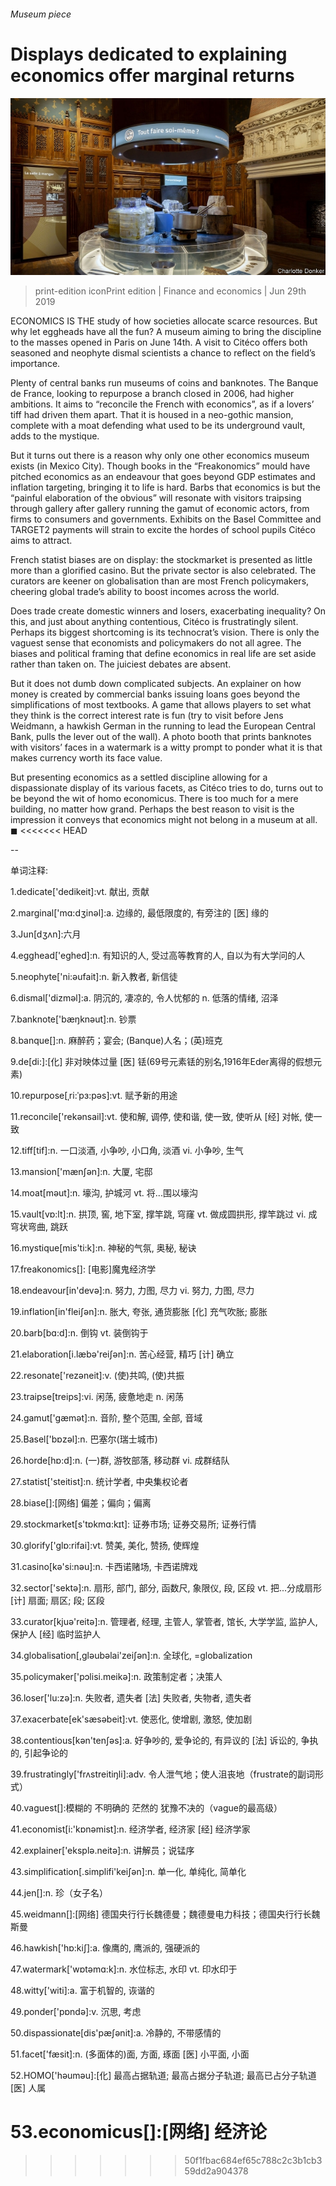 ###### Museum piece

# Displays dedicated to explaining economics offer marginal returns 

![image](images/20190629_FNP005_0.jpg) 

> print-edition iconPrint edition | Finance and economics | Jun 29th 2019 

ECONOMICS IS THE study of how societies allocate scarce resources. But why let eggheads have all the fun? A museum aiming to bring the discipline to the masses opened in Paris on June 14th. A visit to Citéco offers both seasoned and neophyte dismal scientists a chance to reflect on the field’s importance. 

Plenty of central banks run museums of coins and banknotes. The Banque de France, looking to repurpose a branch closed in 2006, had higher ambitions. It aims to “reconcile the French with economics”, as if a lovers’ tiff had driven them apart. That it is housed in a neo-gothic mansion, complete with a moat defending what used to be its underground vault, adds to the mystique. 

But it turns out there is a reason why only one other economics museum exists (in Mexico City). Though books in the “Freakonomics” mould have pitched economics as an endeavour that goes beyond GDP estimates and inflation targeting, bringing it to life is hard. Barbs that economics is but the “painful elaboration of the obvious” will resonate with visitors traipsing through gallery after gallery running the gamut of economic actors, from firms to consumers and governments. Exhibits on the Basel Committee and TARGET2 payments will strain to excite the hordes of school pupils Citéco aims to attract. 

French statist biases are on display: the stockmarket is presented as little more than a glorified casino. But the private sector is also celebrated. The curators are keener on globalisation than are most French policymakers, cheering global trade’s ability to boost incomes across the world. 

Does trade create domestic winners and losers, exacerbating inequality? On this, and just about anything contentious, Citéco is frustratingly silent. Perhaps its biggest shortcoming is its technocrat’s vision. There is only the vaguest sense that economists and policymakers do not all agree. The biases and political framing that define economics in real life are set aside rather than taken on. The juiciest debates are absent. 

But it does not dumb down complicated subjects. An explainer on how money is created by commercial banks issuing loans goes beyond the simplifications of most textbooks. A game that allows players to set what they think is the correct interest rate is fun (try to visit before Jens Weidmann, a hawkish German in the running to lead the European Central Bank, pulls the lever out of the wall). A photo booth that prints banknotes with visitors’ faces in a watermark is a witty prompt to ponder what it is that makes currency worth its face value. 

But presenting economics as a settled discipline allowing for a dispassionate display of its various facets, as Citéco tries to do, turns out to be beyond the wit of homo economicus. There is too much for a mere building, no matter how grand. Perhaps the best reason to visit is the impression it conveys that economics might not belong in a museum at all. ◼ 
<<<<<<< HEAD

-- 

 单词注释:

1.dedicate['dedikeit]:vt. 献出, 贡献 

2.marginal['mɑ:dʒinәl]:a. 边缘的, 最低限度的, 有旁注的 [医] 缘的 

3.Jun[dʒʌn]:六月 

4.egghead['eghed]:n. 有知识的人, 受过高等教育的人, 自以为有大学问的人 

5.neophyte['ni:әufait]:n. 新入教者, 新信徒 

6.dismal['dizmәl]:a. 阴沉的, 凄凉的, 令人忧郁的 n. 低落的情绪, 沼泽 

7.banknote['bæŋknәut]:n. 钞票 

8.banque[]:n. 麻醉药；宴会; (Banque)人名；(英)班克 

9.de[di:]:[化] 非对映体过量 [医] 铥(69号元素铥的别名,1916年Eder离得的假想元素) 

10.repurpose[ˌri:ˈpɜ:pəs]:vt. 赋予新的用途 

11.reconcile['rekәnsail]:vt. 使和解, 调停, 使和谐, 使一致, 使听从 [经] 对帐, 使一致 

12.tiff[tif]:n. 一口淡酒, 小争吵, 小口角, 淡酒 vi. 小争吵, 生气 

13.mansion['mænʃәn]:n. 大厦, 宅邸 

14.moat[mәut]:n. 壕沟, 护城河 vt. 将...围以壕沟 

15.vault[vɒ:lt]:n. 拱顶, 窖, 地下室, 撑竿跳, 穹窿 vt. 做成圆拱形, 撑竿跳过 vi. 成穹状弯曲, 跳跃 

16.mystique[mis'ti:k]:n. 神秘的气氛, 奥秘, 秘诀 

17.freakonomics[]: [电影]魔鬼经济学 

18.endeavour[in'devә]:n. 努力, 力图, 尽力 vi. 努力, 力图, 尽力 

19.inflation[in'fleiʃәn]:n. 胀大, 夸张, 通货膨胀 [化] 充气吹胀; 膨胀 

20.barb[bɑ:d]:n. 倒钩 vt. 装倒钩于 

21.elaboration[i.læbә'reiʃәn]:n. 苦心经营, 精巧 [计] 确立 

22.resonate['rezәneit]:v. (使)共鸣, (使)共振 

23.traipse[treips]:vi. 闲荡, 疲惫地走 n. 闲荡 

24.gamut['gæmәt]:n. 音阶, 整个范围, 全部, 音域 

25.Basel['bɒzәl]:n. 巴塞尔(瑞士城市) 

26.horde[hɒ:d]:n. (一)群, 游牧部落, 移动群 vi. 成群结队 

27.statist['steitist]:n. 统计学者, 中央集权论者 

28.biase[]:[网络] 偏差；偏向；偏离 

29.stockmarket[s'tɒkmɑ:kɪt]: 证券市场; 证券交易所; 证券行情 

30.glorify['glɒ:rifai]:vt. 赞美, 美化, 赞扬, 使辉煌 

31.casino[kә'si:nәu]:n. 卡西诺赌场, 卡西诺牌戏 

32.sector['sektә]:n. 扇形, 部门, 部分, 函数尺, 象限仪, 段, 区段 vt. 把...分成扇形 [计] 扇面; 扇区; 段; 区段 

33.curator[kjuә'reitә]:n. 管理者, 经理, 主管人, 掌管者, 馆长, 大学学监, 监护人, 保护人 [经] 临时监护人 

34.globalisation[,gləubəlai'zeiʃən]:n. 全球化, =globalization 

35.policymaker['pɔlisi.meikә]:n. 政策制定者；决策人 

36.loser['lu:zә]:n. 失败者, 遗失者 [法] 失败者, 失物者, 遗失者 

37.exacerbate[ek'sæsәbeit]:vt. 使恶化, 使增剧, 激怒, 使加剧 

38.contentious[kәn'tenʃәs]:a. 好争吵的, 爱争论的, 有异议的 [法] 诉讼的, 争执的, 引起争论的 

39.frustratingly['frʌstreitiŋli]:adv. 令人泄气地；使人沮丧地（frustrate的副词形式） 

40.vaguest[]:模糊的 不明确的 茫然的 犹豫不决的（vague的最高级） 

41.economist[i:'kɒnәmist]:n. 经济学者, 经济家 [经] 经济学家 

42.explainer['eksplә.neitә]:n. 讲解员；说锰序 

43.simplification[.simplifi'keiʃәn]:n. 单一化, 单纯化, 简单化 

44.jen[]:n. 珍（女子名） 

45.weidmann[]:[网络] 德国央行行长魏德曼；魏德曼电力科技；德国央行行长魏斯曼 

46.hawkish['hɒ:kiʃ]:a. 像鹰的, 鹰派的, 强硬派的 

47.watermark['wɒtәmɑ:k]:n. 水位标志, 水印 vt. 印水印于 

48.witty['witi]:a. 富于机智的, 诙谐的 

49.ponder['pɒndә]:v. 沉思, 考虑 

50.dispassionate[dis'pæʃәnit]:a. 冷静的, 不带感情的 

51.facet['fæsit]:n. (多面体的)面, 方面, 琢面 [医] 小平面, 小面 

52.HOMO['hәumәu]:[化] 最高占据轨道; 最高占据分子轨道; 最高已占分子轨道 [医] 人属 

53.economicus[]:[网络] 经济论 
=======
>>>>>>> 50f1fbac684ef65c788c2c3b1cb359dd2a904378

